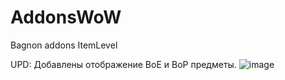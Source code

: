 # AddonsWoW
Bagnon addons ItemLevel

UPD: Добавлены отображение BoE и BoP предметы.
![image](https://github.com/user-attachments/assets/27e4ae1a-f300-431e-adfe-17a6fc66a8bb)

